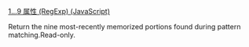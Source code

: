 ﻿[$1...$9 属性 (RegExp) (JavaScript)](https://msdn.microsoft.com/zh-cn/library/24th3sah(v=vs.94).aspx)

Return the nine most-recently memorized portions found during pattern matching.Read-only.